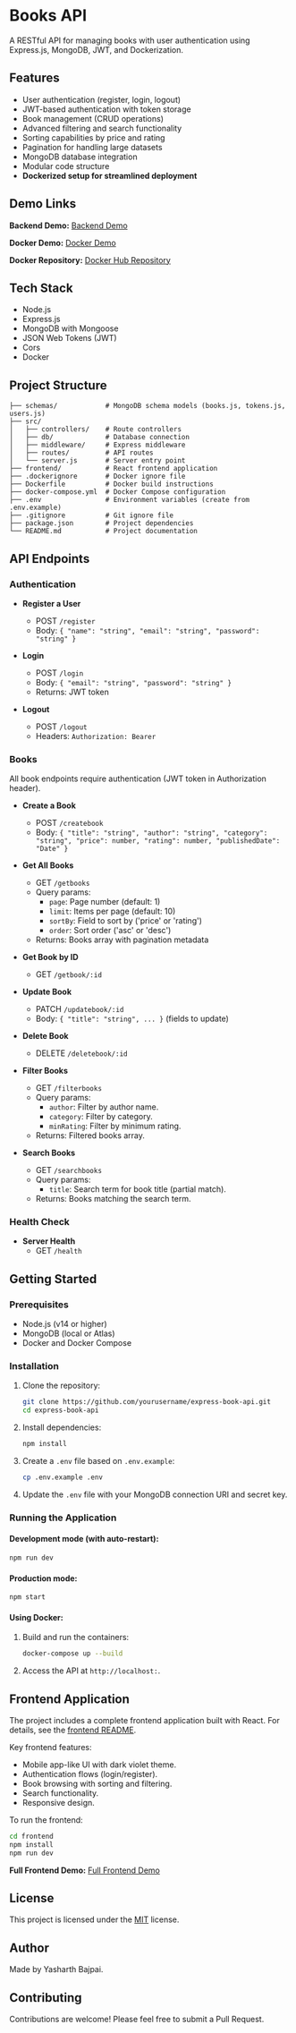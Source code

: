 # Books API

A RESTful API for managing books with user authentication using Express.js, MongoDB, JWT, and Dockerization.

## Features

- User authentication (register, login, logout)
- JWT-based authentication with token storage
- Book management (CRUD operations)
- Advanced filtering and search functionality
- Sorting capabilities by price and rating
- Pagination for handling large datasets
- MongoDB database integration
- Modular code structure
- **Dockerized setup for streamlined deployment**

## Demo Links

**Backend Demo:** [Backend Demo](https://drive.google.com/file/d/1c5clbMfZH1PgJnHiWnGrdXJ_0CVOq9uh/view?usp=sharing)

**Docker Demo:** [Docker Demo](https://drive.google.com/file/d/1tZ6ipH8vY5Vax_Ur_pDo5VKUy-QMtdSF/view?usp=sharing)

**Docker Repository:** [Docker Hub Repository](https://hub.docker.com/repository/docker/lolatolopa/zynetic_bda/general)

## Tech Stack

- Node.js
- Express.js
- MongoDB with Mongoose
- JSON Web Tokens (JWT)
- Cors
- Docker

## Project Structure

```
├── schemas/            # MongoDB schema models (books.js, tokens.js, users.js)
├── src/
│   ├── controllers/    # Route controllers
│   ├── db/             # Database connection
│   ├── middleware/     # Express middleware
│   ├── routes/         # API routes
│   └── server.js       # Server entry point
├── frontend/           # React frontend application
├── .dockerignore       # Docker ignore file
├── Dockerfile          # Docker build instructions
├── docker-compose.yml  # Docker Compose configuration
├── .env                # Environment variables (create from .env.example)
├── .gitignore          # Git ignore file
├── package.json        # Project dependencies
└── README.md           # Project documentation
```
## API Endpoints

### Authentication

- **Register a User**
  - POST `/register`
  - Body: `{ "name": "string", "email": "string", "password": "string" }`

- **Login**
  - POST `/login`
  - Body: `{ "email": "string", "password": "string" }`
  - Returns: JWT token

- **Logout**
  - POST `/logout`
  - Headers: `Authorization: Bearer `

### Books

All book endpoints require authentication (JWT token in Authorization header).

- **Create a Book**
  - POST `/createbook`
  - Body: `{ "title": "string", "author": "string", "category": "string", "price": number, "rating": number, "publishedDate": "Date" }`

- **Get All Books**
  - GET `/getbooks`
  - Query params:
    - `page`: Page number (default: 1)
    - `limit`: Items per page (default: 10)
    - `sortBy`: Field to sort by ('price' or 'rating')
    - `order`: Sort order ('asc' or 'desc')
  - Returns: Books array with pagination metadata

- **Get Book by ID**
  - GET `/getbook/:id`

- **Update Book**
  - PATCH `/updatebook/:id`
  - Body: `{ "title": "string", ... }` (fields to update)

- **Delete Book**
  - DELETE `/deletebook/:id`
  
- **Filter Books**
  - GET `/filterbooks`
  - Query params:
    - `author`: Filter by author name.
    - `category`: Filter by category.
    - `minRating`: Filter by minimum rating.
  - Returns: Filtered books array.

- **Search Books**
  - GET `/searchbooks`
  - Query params:
    - `title`: Search term for book title (partial match).
  - Returns: Books matching the search term.

### Health Check

- **Server Health**
  - GET `/health`

## Getting Started

### Prerequisites

- Node.js (v14 or higher)
- MongoDB (local or Atlas)
- Docker and Docker Compose

### Installation

1. Clone the repository:
   ```bash
   git clone https://github.com/yourusername/express-book-api.git
   cd express-book-api
   ```

2. Install dependencies:
   ```bash
   npm install
   ```

3. Create a `.env` file based on `.env.example`:
   ```bash
   cp .env.example .env
   ```

4. Update the `.env` file with your MongoDB connection URI and secret key.

### Running the Application

#### Development mode (with auto-restart):
```bash
npm run dev
```

#### Production mode:
```bash
npm start
```

#### Using Docker:
1. Build and run the containers:
   ```bash
   docker-compose up --build
   ```
2. Access the API at `http://localhost:`.


## Frontend Application

The project includes a complete frontend application built with React. For details, see the [frontend README](./frontend/README.md).

Key frontend features:
- Mobile app-like UI with dark violet theme.
- Authentication flows (login/register).
- Book browsing with sorting and filtering.
- Search functionality.
- Responsive design.

To run the frontend:
```bash
cd frontend
npm install
npm run dev
```

**Full Frontend Demo:** [Full Frontend Demo](https://drive.google.com/file/d/15jMWHTbk-AwYcbOC4NtJUCFq7hOy4bJe/view?usp=sharing)

## License

This project is licensed under the [MIT](LICENSE) license.

## Author

Made by Yasharth Bajpai.

## Contributing

Contributions are welcome! Please feel free to submit a Pull Request.


